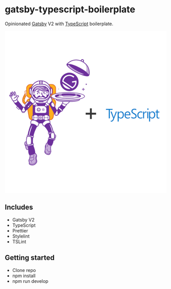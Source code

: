 # gatsby-typescript-boilerplate
Opinionated [Gatsby](https://www.gatsbyjs.org/) V2 with [TypeScript](https://www.typescriptlang.org/) boilerplate. 

![Gatsby + TypeScript](src/images/gatsby-typescript.jpg)

## Includes
* Gatsby V2
* TypeScript
* Prettier
* Stylelint
* TSLint

## Getting started
* Clone repo
* npm install
* npm run develop
